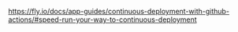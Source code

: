 <https://fly.io/docs/app-guides/continuous-deployment-with-github-actions/#speed-run-your-way-to-continuous-deployment>